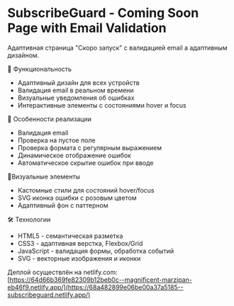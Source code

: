 # SubscribeGuard - Coming Soon Page with Email Validation

Адаптивная страница "Скоро запуск" с валидацией email а адаптивным дизайном.

🚀 Функциональность
- Адаптивный дизайн для всех устройств
- Валидация email в реальном времени
- Визуальные уведомления об ошибках
- Интерактивные элементы с состояниями hover и focus

📝 Особенности реализации
- Валидация email
- Проверка на пустое поле
- Проверка формата с регулярным выражением
- Динамическое отображение ошибок
- Автоматическое скрытие ошибок при вводе

🎨Визуальные элементы
- Кастомные стили для состояний hover/focus
- SVG иконка ошибки с розовым цветом
- Адаптивный фон с паттерном

🛠 Технологии
- HTML5 - семантическая разметка
- CSS3 - адаптивная верстка, Flexbox/Grid
- JavaScript - валидация формы, обработка событий
- SVG - векторные изображения и иконки


Деплой осуществлён на netlify.com:
[https://64d66b369fe82309b12beb0c--magnificent-marzipan-eb46f9.netlify.app/](https://68a482899e06be00a37a5185--subscribeguard.netlify.app/)
